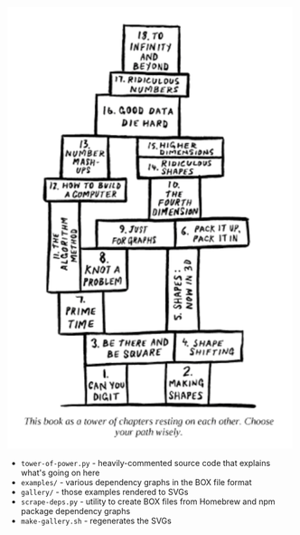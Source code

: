 ![The Tower of Power](tower-of-power.png)

* `tower-of-power.py` - heavily-commented source code that explains what's
  going on here
* `examples/` - various dependency graphs in the BOX file format
* `gallery/` - those examples rendered to SVGs
* `scrape-deps.py` - utility to create BOX files from Homebrew and npm package
  dependency graphs
* `make-gallery.sh` - regenerates the SVGs
